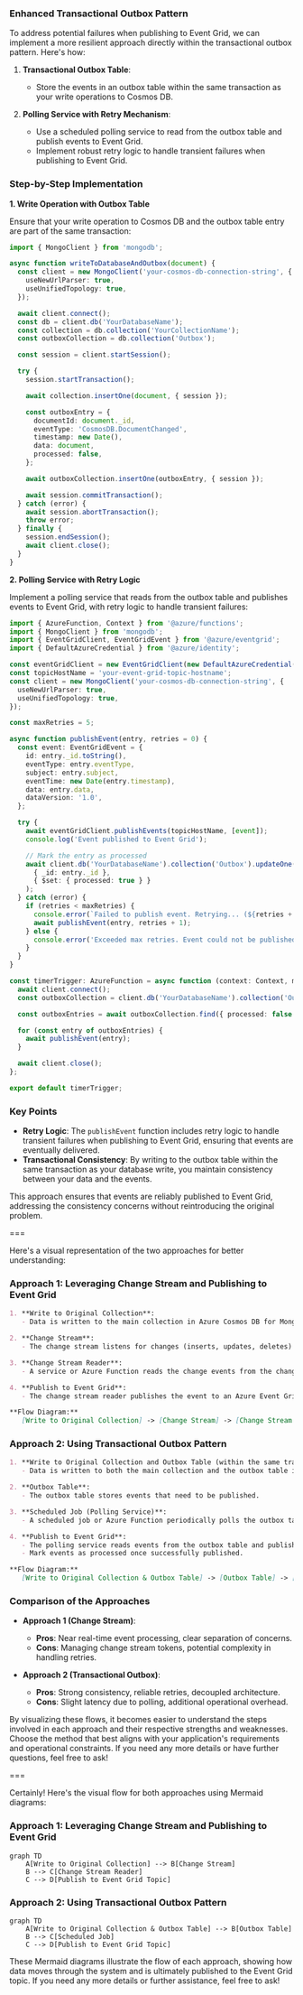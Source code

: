 

### **Enhanced Transactional Outbox Pattern**

To address potential failures when publishing to Event Grid, we can implement a more resilient approach directly within the transactional outbox pattern. Here's how:

1. **Transactional Outbox Table**:
   - Store the events in an outbox table within the same transaction as your write operations to Cosmos DB.

2. **Polling Service with Retry Mechanism**:
   - Use a scheduled polling service to read from the outbox table and publish events to Event Grid.
   - Implement robust retry logic to handle transient failures when publishing to Event Grid.

### **Step-by-Step Implementation**

**1. Write Operation with Outbox Table**

Ensure that your write operation to Cosmos DB and the outbox table entry are part of the same transaction:

```typescript
import { MongoClient } from 'mongodb';

async function writeToDatabaseAndOutbox(document) {
  const client = new MongoClient('your-cosmos-db-connection-string', {
    useNewUrlParser: true,
    useUnifiedTopology: true,
  });

  await client.connect();
  const db = client.db('YourDatabaseName');
  const collection = db.collection('YourCollectionName');
  const outboxCollection = db.collection('Outbox');

  const session = client.startSession();

  try {
    session.startTransaction();

    await collection.insertOne(document, { session });

    const outboxEntry = {
      documentId: document._id,
      eventType: 'CosmosDB.DocumentChanged',
      timestamp: new Date(),
      data: document,
      processed: false,
    };

    await outboxCollection.insertOne(outboxEntry, { session });

    await session.commitTransaction();
  } catch (error) {
    await session.abortTransaction();
    throw error;
  } finally {
    session.endSession();
    await client.close();
  }
}
```

**2. Polling Service with Retry Logic**

Implement a polling service that reads from the outbox table and publishes events to Event Grid, with retry logic to handle transient failures:

```typescript
import { AzureFunction, Context } from '@azure/functions';
import { MongoClient } from 'mongodb';
import { EventGridClient, EventGridEvent } from '@azure/eventgrid';
import { DefaultAzureCredential } from '@azure/identity';

const eventGridClient = new EventGridClient(new DefaultAzureCredential());
const topicHostName = 'your-event-grid-topic-hostname';
const client = new MongoClient('your-cosmos-db-connection-string', {
  useNewUrlParser: true,
  useUnifiedTopology: true,
});

const maxRetries = 5;

async function publishEvent(entry, retries = 0) {
  const event: EventGridEvent = {
    id: entry._id.toString(),
    eventType: entry.eventType,
    subject: entry.subject,
    eventTime: new Date(entry.timestamp),
    data: entry.data,
    dataVersion: '1.0',
  };

  try {
    await eventGridClient.publishEvents(topicHostName, [event]);
    console.log('Event published to Event Grid');

    // Mark the entry as processed
    await client.db('YourDatabaseName').collection('Outbox').updateOne(
      { _id: entry._id },
      { $set: { processed: true } }
    );
  } catch (error) {
    if (retries < maxRetries) {
      console.error(`Failed to publish event. Retrying... (${retries + 1}/${maxRetries})`);
      await publishEvent(entry, retries + 1);
    } else {
      console.error('Exceeded max retries. Event could not be published:', error);
    }
  }
}

const timerTrigger: AzureFunction = async function (context: Context, myTimer: any): Promise<void> {
  await client.connect();
  const outboxCollection = client.db('YourDatabaseName').collection('Outbox');

  const outboxEntries = await outboxCollection.find({ processed: false }).toArray();

  for (const entry of outboxEntries) {
    await publishEvent(entry);
  }

  await client.close();
};

export default timerTrigger;
```

### **Key Points**

- **Retry Logic**: The `publishEvent` function includes retry logic to handle transient failures when publishing to Event Grid, ensuring that events are eventually delivered.
- **Transactional Consistency**: By writing to the outbox table within the same transaction as your database write, you maintain consistency between your data and the events.

This approach ensures that events are reliably published to Event Grid, addressing the consistency concerns without reintroducing the original problem.

===


Here's a visual representation of the two approaches for better understanding:

### **Approach 1: Leveraging Change Stream and Publishing to Event Grid**

```markdown
1. **Write to Original Collection**:
   - Data is written to the main collection in Azure Cosmos DB for MongoDB API.

2. **Change Stream**:
   - The change stream listens for changes (inserts, updates, deletes) in the original collection.

3. **Change Stream Reader**:
   - A service or Azure Function reads the change events from the change stream.

4. **Publish to Event Grid**:
   - The change stream reader publishes the event to an Azure Event Grid topic.

**Flow Diagram:**
   [Write to Original Collection] -> [Change Stream] -> [Change Stream Reader] -> [Event Grid Topic]
```

### **Approach 2: Using Transactional Outbox Pattern**

```markdown
1. **Write to Original Collection and Outbox Table (within the same transaction)**:
   - Data is written to both the main collection and the outbox table in Azure Cosmos DB for MongoDB API within a single transaction.

2. **Outbox Table**:
   - The outbox table stores events that need to be published.

3. **Scheduled Job (Polling Service)**:
   - A scheduled job or Azure Function periodically polls the outbox table for unprocessed events.

4. **Publish to Event Grid**:
   - The polling service reads events from the outbox table and publishes them to an Azure Event Grid topic.
   - Mark events as processed once successfully published.

**Flow Diagram:**
   [Write to Original Collection & Outbox Table] -> [Outbox Table] -> [Scheduled Job] -> [Event Grid Topic]
```

### **Comparison of the Approaches**

- **Approach 1 (Change Stream)**:
  - **Pros**: Near real-time event processing, clear separation of concerns.
  - **Cons**: Managing change stream tokens, potential complexity in handling retries.

- **Approach 2 (Transactional Outbox)**:
  - **Pros**: Strong consistency, reliable retries, decoupled architecture.
  - **Cons**: Slight latency due to polling, additional operational overhead.

By visualizing these flows, it becomes easier to understand the steps involved in each approach and their respective strengths and weaknesses. Choose the method that best aligns with your application's requirements and operational constraints. If you need any more details or have further questions, feel free to ask!


===

Certainly! Here's the visual flow for both approaches using Mermaid diagrams:

### **Approach 1: Leveraging Change Stream and Publishing to Event Grid**

```mermaid
graph TD
    A[Write to Original Collection] --> B[Change Stream]
    B --> C[Change Stream Reader]
    C --> D[Publish to Event Grid Topic]
```

### **Approach 2: Using Transactional Outbox Pattern**

```mermaid
graph TD
    A[Write to Original Collection & Outbox Table] --> B[Outbox Table]
    B --> C[Scheduled Job]
    C --> D[Publish to Event Grid Topic]
```

These Mermaid diagrams illustrate the flow of each approach, showing how data moves through the system and is ultimately published to the Event Grid topic. If you need any more details or further assistance, feel free to ask!